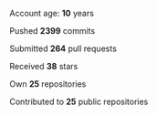 Account age: **10** years

Pushed **2399** commits

Submitted **264** pull requests

Received **38** stars

Own **25** repositories

Contributed to **25** public repositories
